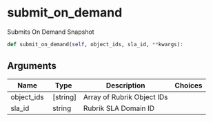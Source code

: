 # submit_on_demand

Submits On Demand Snapshot

```py
def submit_on_demand(self, object_ids, sla_id, **kwargs):
```

## Arguments

| Name        | Type | Description                                                                 | Choices |
|-------------|------|-----------------------------------------------------------------------------|---------|
| object_ids  | [string] | Array of Rubrik Object IDs |  |
| sla_id  | string | Rubrik SLA Domain ID |  |






